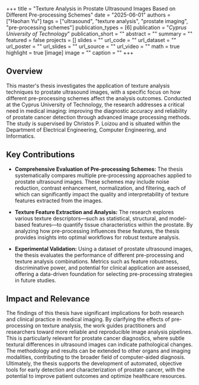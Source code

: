 +++
title = "Texture Analysis in Prostate Ultrasound Images Based on Different Pre-processing Schemes"
date = "2025-06-01"
authors = ["Haohan Yu"]
tags = ["ultrasound", "texture analysis", "prostate imaging", "pre-processing schemes"]
publication_types = [6]
publication = "_Cyprus University of Technology_"
publication_short = ""
abstract = ""
summary = ""
featured = false
projects = []
slides = ""
url_code = ""
url_dataset = ""
url_poster = ""
url_slides = ""
url_source = ""
url_video = ""
math = true
highlight = true
[image]
image = ""
caption = ""
+++

## Overview

This master's thesis investigates the application of texture analysis techniques to prostate ultrasound images, with a specific focus on how different pre-processing schemes affect the analysis outcomes. Conducted at the Cyprus University of Technology, the research addresses a critical need in medical imaging: improving the diagnostic accuracy and reliability of prostate cancer detection through advanced image processing methods. The study is supervised by Christos P. Loizou and is situated within the Department of Electrical Engineering, Computer Engineering, and Informatics.

## Key Contributions

- **Comprehensive Evaluation of Pre-processing Schemes:** The thesis systematically compares multiple pre-processing approaches applied to prostate ultrasound images. These schemes may include noise reduction, contrast enhancement, normalization, and filtering, each of which can significantly impact the quality and interpretability of texture features extracted from the images.

- **Texture Feature Extraction and Analysis:** The research explores various texture descriptors—such as statistical, structural, and model-based features—to quantify tissue characteristics within the prostate. By analyzing how pre-processing influences these features, the thesis provides insights into optimal workflows for robust texture analysis.

- **Experimental Validation:** Using a dataset of prostate ultrasound images, the thesis evaluates the performance of different pre-processing and texture analysis combinations. Metrics such as feature robustness, discriminative power, and potential for clinical application are assessed, offering a data-driven foundation for selecting pre-processing strategies in future studies.

## Impact and Relevance

The findings of this thesis have significant implications for both research and clinical practice in medical imaging. By clarifying the effects of pre-processing on texture analysis, the work guides practitioners and researchers toward more reliable and reproducible image analysis pipelines. This is particularly relevant for prostate cancer diagnostics, where subtle textural differences in ultrasound images can indicate pathological changes. The methodology and results can be extended to other organs and imaging modalities, contributing to the broader field of computer-aided diagnosis. Ultimately, the thesis supports the development of automated, objective tools for early detection and characterization of prostate cancer, with the potential to improve patient outcomes and optimize healthcare resources.
